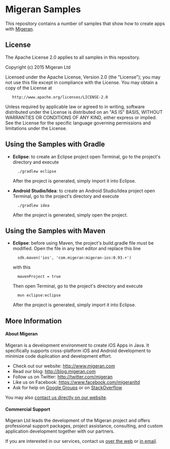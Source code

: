 Migeran Samples
===============

This repository contains a number of samples that show how to create apps with [Migeran](http://www.migeran.com).

License
-------

The Apache License 2.0 applies to all samples in this repository.

   Copyright (c) 2015 Migeran Ltd

   Licensed under the Apache License, Version 2.0 (the "License");
   you may not use this file except in compliance with the License.
   You may obtain a copy of the License at

       http://www.apache.org/licenses/LICENSE-2.0

   Unless required by applicable law or agreed to in writing, software
   distributed under the License is distributed on an "AS IS" BASIS,
   WITHOUT WARRANTIES OR CONDITIONS OF ANY KIND, either express or implied.
   See the License for the specific language governing permissions and
   limitations under the License.

Using the Samples with Gradle
-----------------------------

* **Eclipse**: to create an Eclipse project open Terminal, go to the project's directory and execute

        ./gradlew eclipse

    After the project is generated, simply import it into Eclipse.

* **Android Studio/Idea**: to create an Android Studio/Idea project open Terminal, go to the project's directory and execute

        ./gradlew idea

    After the project is generated, simply open the project.

Using the Samples with Maven
----------------------------

* **Eclipse**: before using Maven, the project's build.gradle file _must_ be modified. Open the file in any text editor and replace this line

        sdk.maven('ios', 'com.migeran:migeran-ios:0.93.+')

    with this

        mavenProject = true

    Then open Terminal, go to the project's directory and execute

        mvn eclipse:eclipse 

    After the project is generated, simply import it into Eclipse.

More Information
----------------

#### About Migeran

Migeran is a development environment to create iOS Apps in Java. 
It specifically supports cross-platform iOS and Android development 
to minimize code duplication and development effort.

* Check out our website: http://www.migeran.com
* Read our blog: http://blog.migeran.com
* Follow us on Twitter: http://twitter.com/migeran
* Like us on Facebook: https://www.facebook.com/migeranltd
* Ask for help on [Google Groups](https://groups.google.com/forum/#!forum/migeran) 
or on [StackOverflow](http://stackoverflow.com/questions/ask?tags=migeran)

You may also [contact us directly on our website](http://www.migeran.com/contact.html).

#### Commercial Support

Migeran Ltd leads the development of the Migeran project 
and offers professional support packages, project assistance, 
consulting, and custom application development together with our partners.

If you are interested in our services, contact us 
[over the web](http://www.migeran.com/contact.html) or [in email](mailto:support@migeran.com).
